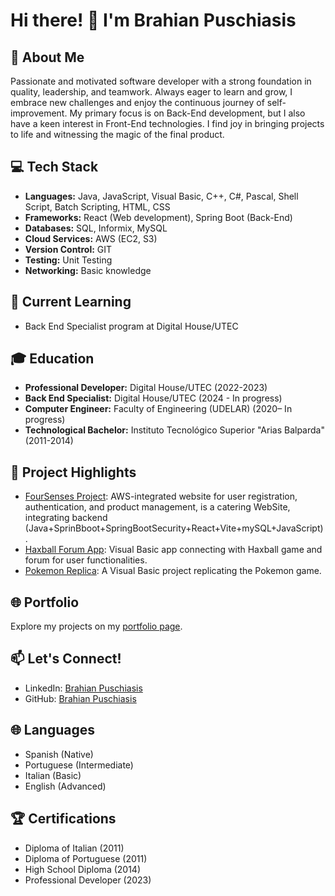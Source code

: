 # Hi there! 👋 I'm Brahian Puschiasis

## 🚀 About Me
Passionate and motivated software developer with a strong foundation in quality, leadership, and teamwork. Always eager to learn and grow, I embrace new challenges and enjoy the continuous journey of self-improvement. My primary focus is on Back-End development, but I also have a keen interest in Front-End technologies. I find joy in bringing projects to life and witnessing the magic of the final product.

## 💻 Tech Stack
- **Languages:** Java, JavaScript, Visual Basic, C++, C#, Pascal, Shell Script, Batch Scripting, HTML, CSS
- **Frameworks:** React (Web development), Spring Boot (Back-End)
- **Databases:** SQL, Informix, MySQL
- **Cloud Services:** AWS (EC2, S3)
- **Version Control:** GIT
- **Testing:** Unit Testing
- **Networking:** Basic knowledge

## 🌱 Current Learning
- Back End Specialist program at Digital House/UTEC

## 🎓 Education
- **Professional Developer:** Digital House/UTEC (2022-2023)
- **Back End Specialist:** Digital House/UTEC (2024 - In progress)
- **Computer Engineer:** Faculty of Engineering (UDELAR) (2020– In progress)
- **Technological Bachelor:** Instituto Tecnológico Superior "Arias Balparda" (2011-2014)

## 🌟 Project Highlights
- [FourSenses Project](https://github.com/BrahianPuschiasis/FourSenses): AWS-integrated website for user registration, authentication, and product management, is a catering WebSite, integrating backend (Java+SprinBboot+SpringBootSecurity+React+Vite+mySQL+JavaScript).
- [Haxball Forum App](https://www.youtube.com/watch?v=rayDQPC-9kA&ab_channel=BrahianPuschiasis): Visual Basic app connecting with Haxball game and forum for user functionalities.
- [Pokemon Replica](https://www.youtube.com/watch?v=3OV3Jw_5BXs&ab_channel=BrahianPuschiasis): A Visual Basic project replicating the Pokemon game.

## 🌐 Portfolio
Explore my projects on my [portfolio page](https://brahianpuschiasis.github.io/curriculum/).

## 📫 Let's Connect!
- LinkedIn: [Brahian Puschiasis](https://www.linkedin.com/in/brahian-puschiasis-948972234/)
- GitHub: [Brahian Puschiasis](https://github.com/BrahianPuschiasis)

## 🌐 Languages
- Spanish (Native)
- Portuguese (Intermediate)
- Italian (Basic)
- English (Advanced)

## 🏆 Certifications
- Diploma of Italian (2011)
- Diploma of Portuguese (2011)
- High School Diploma (2014)
- Professional Developer (2023)
